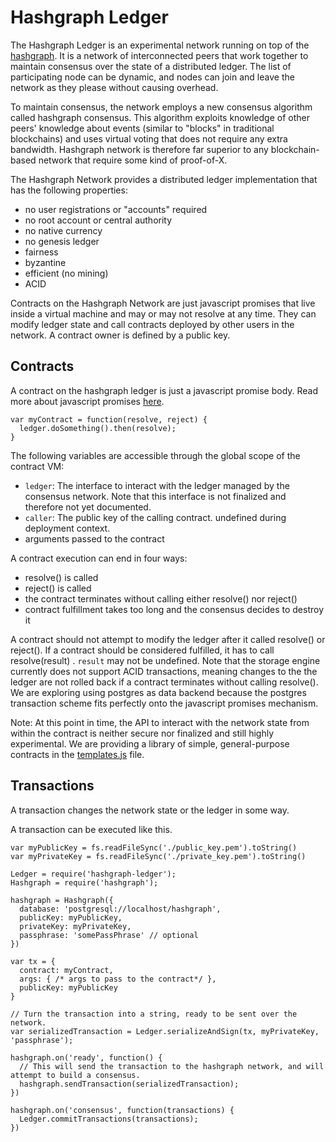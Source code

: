 # Hashgraph Ledger

The Hashgraph Ledger is an experimental network running on top of the [hashgraph](http://github.com/buhrmi/hashgraph). It is a network of interconnected peers that work together to maintain consensus over the state of a distributed ledger. The list of participating node can be dynamic, and nodes can join and leave the network as they please without causing overhead.

To maintain consensus, the network employs a new consensus algorithm called hashgraph consensus. This algorithm exploits knowledge of other peers' knowledge about events (similar to "blocks" in traditional blockchains) and uses virtual voting that does not require any extra bandwidth. Hashgraph network is therefore far superior to any blockchain-based network that require some kind of proof-of-X.

The Hashgraph Network provides a distributed ledger implementation that has the following properties:

  - no user registrations or "accounts" required
  - no root account or central authority
  - no native currency
  - no genesis ledger
  - fairness
  - byzantine
  - efficient (no mining)
  - ACID

Contracts on the Hashgraph Network are just javascript promises that live inside a virtual machine and may or may not resolve at any time. They can modify ledger state and call contracts deployed by other users in the network. A contract owner is defined by a public key.

## Contracts

A contract on the hashgraph ledger is just a javascript promise body. Read more about javascript promises [here](https://developer.mozilla.org/en/docs/Web/JavaScript/Reference/Global_Objects/Promise).

    var myContract = function(resolve, reject) {
      ledger.doSomething().then(resolve);
    }
    
The following variables are accessible through the global scope of the contract VM:

  - `ledger`: The interface to interact with the ledger managed by the consensus network. Note that this interface is not finalized and therefore not yet documented.
  - `caller`: The public key of the calling contract. undefined during deployment context.
  - arguments passed to the contract

A contract execution can end in four ways:

  - resolve() is called
  - reject() is called
  - the contract terminates without calling either resolve() nor reject()
  - contract fulfillment takes too long and the consensus decides to destroy it

A contract should not attempt to modify the ledger after it called resolve() or reject(). If a contract should be considered fulfilled, it has to call resolve(result) . `result` may not be undefined. Note that the storage engine currently does not support ACID transactions, meaning changes to the the ledger are not rolled back if a contract terminates without calling resolve(). We are exploring using postgres as data backend because the postgres transaction scheme fits perfectly onto the javascript promises mechanism.

Note: At this point in time, the API to interact with the network state from within the contract is neither secure nor finalized and still highly experimental. We are providing a library of simple, general-purpose contracts in the [templates.js](https://github.com/buhrmi/hashgraph-ledger/blob/master/templates.js) file.

## Transactions

A transaction changes the network state or the ledger in some way.

A transaction can be executed like this.
    
    var myPublicKey = fs.readFileSync('./public_key.pem').toString()
    var myPrivateKey = fs.readFileSync('./private_key.pem').toString()
    
    Ledger = require('hashgraph-ledger');
    Hashgraph = require('hashgraph');
    
    hashgraph = Hashgraph({
      database: 'postgresql://localhost/hashgraph',
      publicKey: myPublicKey,
      privateKey: myPrivateKey,
      passphrase: 'somePassPhrase' // optional
    })
    
    var tx = {
      contract: myContract,
      args: { /* args to pass to the contract*/ },
      publicKey: myPublicKey
    }
    
    // Turn the transaction into a string, ready to be sent over the network.
    var serializedTransaction = Ledger.serializeAndSign(tx, myPrivateKey, 'passphrase');
    
    hashgraph.on('ready', function() {
      // This will send the transaction to the hashgraph network, and will attempt to build a consensus.
      hashgraph.sendTransaction(serializedTransaction);
    })
    
    hashgraph.on('consensus', function(transactions) {
      Ledger.commitTransactions(transactions);
    })
